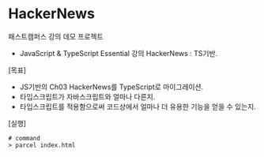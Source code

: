 # HackerNews 
패스트캠퍼스 강의 데모 프로젝트
- JavaScript & TypeScript Essential 강의 HackerNews : TS기반. 

[목표]
-  JS기반의 Ch03 HackerNews를 TypeScript로 마이그레이션.
- 타입스크립트가 자바스크립트와 얼마나 다른지.
- 타입스크립트를 적용함으로써 코드상에서 얼마나 더 유용한 기능을 얻을 수 있는지.


[실행]

```shell
# command
> parcel index.html
```